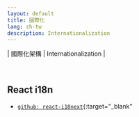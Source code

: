 ```yaml
---
layout: default
title: 國際化
lang: zh-tw
description: Internationalization
---
```




| 國際化架構 | Internationalization |

<br>

## React i18n

* [`github: react-i18next`](https://github.com/i18next/react-i18next){:target="_blank"